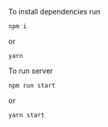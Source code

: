 To install dependencies run
```
npm i 
```
or 
```
yarn
```

To run server 
```
npm run start
```
or 
```
yarn start
```
